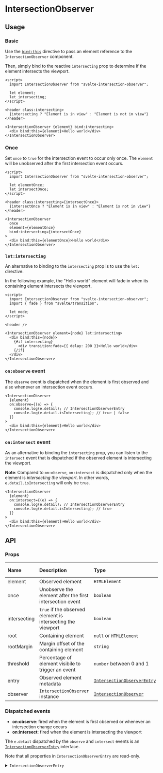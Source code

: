 # IntersectionObserver

## Usage

### Basic

Use the [`bind:this`](https://svelte.dev/docs#bind_element) directive to pass an element reference to the `IntersectionObserver` component.

Then, simply bind to the reactive `intersecting` prop to determine if the element intersects the viewport.

```svelte
<script>
  import IntersectionObserver from "svelte-intersection-observer";

  let element;
  let intersecting;
</script>

<header class:intersecting>
  {intersecting ? "Element is in view" : "Element is not in view"}
</header>

<IntersectionObserver {element} bind:intersecting>
  <div bind:this={element}>Hello world</div>
</IntersectionObserver>
```

### Once

Set `once` to `true` for the intersection event to occur only once. The `element` will be unobserved after the first intersection event occurs.

```svelte
<script>
  import IntersectionObserver from "svelte-intersection-observer";

  let elementOnce;
  let intersectOnce;
</script>

<header class:intersecting={intersectOnce}>
  {intersectOnce ? "Element is in view" : "Element is not in view"}
</header>

<IntersectionObserver
  once
  element={elementOnce}
  bind:intersecting={intersectOnce}
>
  <div bind:this={elementOnce}>Hello world</div>
</IntersectionObserver>
```

### `let:intersecting`

An alternative to binding to the `intersecting` prop is to use the `let:` directive.

In the following example, the "Hello world" element will fade in when its containing element intersects the viewport.

```svelte
<script>
  import IntersectionObserver from "svelte-intersection-observer";
  import { fade } from "svelte/transition";

  let node;
</script>

<header />

<IntersectionObserver element={node} let:intersecting>
  <div bind:this={node}>
    {#if intersecting}
      <div transition:fade={{ delay: 200 }}>Hello world</div>
    {/if}
  </div>
</IntersectionObserver>
```

### `on:observe` event

The `observe` event is dispatched when the element is first observed and also whenever an intersection event occurs.

```svelte no-eval
<IntersectionObserver
  {element}
  on:observe={(e) => {
    console.log(e.detail); // IntersectionObserverEntry
    console.log(e.detail.isIntersecting); // true | false
  }}
>
  <div bind:this={element}>Hello world</div>
</IntersectionObserver>
```

### `on:intersect` event

As an alternative to binding the `intersecting` prop, you can listen to the `intersect` event that is dispatched if the observed element is intersecting the viewport.

**Note**: Compared to `on:observe`, `on:intersect` is dispatched only when the element is _intersecting the viewport_. In other words, `e.detail.isIntersecting` will only be `true`.

```svelte no-eval
<IntersectionObserver
  {element}
  on:intersect={(e) => {
    console.log(e.detail); // IntersectionObserverEntry
    console.log(e.detail.isIntersecting); // true
  }}
>
  <div bind:this={element}>Hello world</div>
</IntersectionObserver>
```

## API

### Props

| Name         | Description                                                 | Type                                                                                                      | Default value |
| :----------- | :---------------------------------------------------------- | :-------------------------------------------------------------------------------------------------------- | :------------ |
| element      | Observed element                                            | `HTMLElement`                                                                                             | `null`        |
| once         | Unobserve the element after the first intersection event    | `boolean`                                                                                                 | `false`       |
| intersecting | `true` if the observed element is intersecting the viewport | `boolean`                                                                                                 | `false`       |
| root         | Containing element                                          | `null` or `HTMLElement`                                                                                   | `null`        |
| rootMargin   | Margin offset of the containing element                     | `string`                                                                                                  | `"0px"`       |
| threshold    | Percentage of element visibile to trigger an event          | `number` between 0 and 1                                                                                  | `0`           |
| entry        | Observed element metadata                                   | [`IntersectionObserverEntry`](https://developer.mozilla.org/en-US/docs/Web/API/IntersectionObserverEntry) | `null`        |
| observer     | `IntersectionObserver` instance                             | [`IntersectionObserver`](https://developer.mozilla.org/en-US/docs/Web/API/IntersectionObserver)           | `null`        |

### Dispatched events

- **on:observe**: fired when the element is first observed or whenever an intersection change occurs
- **on:intersect**: fired when the element is intersecting the viewport

The `e.detail` dispatched by the `observe` and `intersect` events is an [`IntersectionObserverEntry`](https://developer.mozilla.org/en-US/docs/Web/API/IntersectionObserverEntry) interface.

Note that all properties in `IntersectionObserverEntry` are read-only.

<details>
 <summary><code>IntersectionObserverEntry</code></summary>

```ts
interface IntersectionObserverEntry {
  target: HTMLElement;
  time: number;
  isIntersecting: boolean;
  isVisible: boolean;
  intersectionRatio: number;
  intersectionRect: {
    bottom: number;
    height: number;
    left: number;
    right: number;
    top: number;
    width: number;
    x: number;
    y: number;
  };
  rootBounds: {
    bottom: number;
    height: number;
    left: number;
    right: number;
    top: number;
    width: number;
    x: number;
    y: number;
  };
  boundingClientRect: {
    bottom: number;
    height: number;
    left: number;
    right: number;
    top: number;
    width: number;
    x: number;
    y: number;
  };
}
```
</details>
